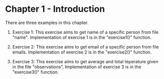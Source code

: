 # Chapter 1 - Introduction

There are three examples in this chapter.
1. Exercise 1:
  This exercise aims to get name of a specific person from file "name".
  Implementation of exercise 1 is in the "exercise1()" function.
  
2. Exercise 2:
  This exercise aims to get email of a specific person from file emails.
  Implementation of exercise 2 is in the "exercise2()" function.
  
3. Exercise 3:
  This exercise aims to get average and total teperature given in the file "observations".
  Implementation of exercise 3 is in the "exercise3()" function.
